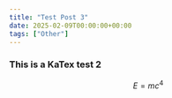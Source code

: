 ```yaml
---
title: "Test Post 3"
date: 2025-02-09T00:00:00+00:00
tags: ["Other"]
---
```


### This is a KaTex test 2

$$E=mc^{4}$$